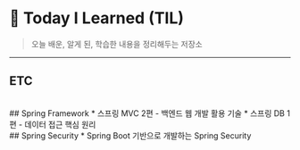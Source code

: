 # :seedling: Today I Learned (TIL)
> 오늘 배운, 알게 된, 학습한 내용을 정리해두는 저장소
***
## ETC
<br/>
## Spring Framework
* 스프링 MVC 2편 - 백엔드 웹 개발 활용 기술
* 스프링 DB 1편 - 데이터 접근 핵심 원리
<br/>
## Spring Security
* Spring Boot 기반으로 개발하는 Spring Security
<br/>
